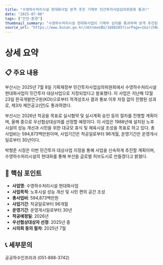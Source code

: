 ```yaml
---
title: "수영하수처리시설 현대화사업 본격 추진 기재부 민간투자사업심의위원회 통과!"
date: "2025-07-08"
tags: ["안전·환경"]
thumbnail_summary: "수영하수처리시설 현대화사업이 기재부 심의를 통과하며 본격 추진된다."
source_url: "https://www.busan.go.kr/nbtnewsBU/1688285?curPage=1&srchBeginDt=&srchEndDt=&srchKey=&srchText="
---
```


# 상세 요약

## 📋 주요 내용
부산시는 2025년 7월 8일 기획재정부 민간투자사업심의위원회에서 수영하수처리시설 현대화사업이 민간투자 대상사업으로 지정되었다고 발표했다. 이 사업은 지난해 12월 23일 한국개발연구원(KDI)으로부터 적격성조사 결과 통보 이후 차질 없이 진행된 성과로, 제3자 제안공고(안)도 통과하였다. 

부산시는 2026년 착공을 목표로 실시협약 및 실시계획 승인 등의 절차를 진행할 계획이며, 올해 중으로 우선협상대상자를 선정할 예정이다. 이 사업은 1988년에 설치된 노후시설의 성능 개선과 시민을 위한 대규모 휴식 및 체육시설 조성을 목표로 하고 있다. 총사업비는 594,873백만원이며, 사업기간은 착공일로부터 96개월, 운영기간은 운영개시일로부터 30년이다.

박형준 시장은 이번 민간투자 대상사업 지정을 통해 사업을 신속하게 추진할 계획이며, 수영하수처리시설의 현대화를 통해 부산을 글로벌 허브도시로 만들겠다고 밝혔다.

## 🎯 핵심 포인트
- **사업명**: 수영하수처리시설 현대화사업
- **사업목적**: 노후시설 성능 개선 및 시민 편의 공간 조성
- **총사업비**: 594,873백만원
- **사업기간**: 착공일로부터 96개월
- **운영기간**: 운영개시일로부터 30년
- **착공예정일**: 2026년
- **우선협상대상자 선정**: 2025년 중
- **시의회 동의 절차**: 2025년 7월

## 📞 세부문의
공공하수인프라과 (051-888-3742)